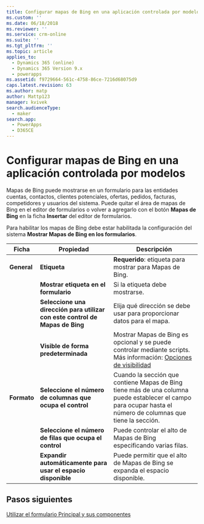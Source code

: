 ```yaml
---
title: Configurar mapas de Bing en una aplicación controlada por modelos con PowerApps | MicrosoftDocs
ms.custom: ''
ms.date: 06/18/2018
ms.reviewer: ''
ms.service: crm-online
ms.suite: ''
ms.tgt_pltfrm: ''
ms.topic: article
applies_to:
  - Dynamics 365 (online)
  - Dynamics 365 Version 9.x
  - powerapps
ms.assetid: f9729664-561c-4758-86ce-7216d68075d9
caps.latest.revision: 63
ms.author: matp
author: Mattp123
manager: kvivek
search.audienceType:
  - maker
search.app:
  - PowerApps
  - D365CE
---
```

# <a name="configure-bing-maps-in-a-model-driven-app"></a>Configurar mapas de Bing en una aplicación controlada por modelos

 Mapas de Bing puede mostrarse en un formulario para las entidades cuentas, contactos, clientes potenciales, ofertas, pedidos, facturas, competidores y usuarios del sistema. Puede quitar el área de mapas de Bing en el editor de formularios o volver a agregarlo con el botón **Mapas de Bing** en la ficha **Insertar** del editor de formularios.  
  
 Para habilitar los mapas de Bing debe estar habilitada la configuración del sistema **Mostrar Mapas de Bing en los formularios**.  
  
|Ficha|Propiedad|Descripción|  
|---------|--------------|-----------------|  
|**General**|**Etiqueta**|**Requerido**: etiqueta para mostrar para Mapas de Bing.|  
||**Mostrar etiqueta en el formulario**|Si la etiqueta debe mostrarse.|  
||**Seleccione una dirección para utilizar con este control de Mapas de Bing**|Elija qué dirección se debe usar para proporcionar datos para el mapa.|  
||**Visible de forma predeterminada**|Mostrar Mapas de Bing es opcional y se puede controlar mediante scripts. Más información: [Opciones de visibilidad](visibility-options-legacy.md)|  
|**Formato**|**Seleccione el número de columnas que ocupa el control**|Cuando la sección que contiene Mapas de Bing tiene más de una columna puede establecer el campo para ocupar hasta el número de columnas que tiene la sección.|  
||**Seleccione el número de filas que ocupa el control**|Puede controlar el alto de Mapas de Bing especificando varias filas.|  
||**Expandir automáticamente para usar el espacio disponible**|Puede permitir que el alto de Mapas de Bing se expanda el espacio disponible.|  

## <a name="next-steps"></a>Pasos siguientes

[Utilizar el formulario Principal y sus componentes](use-main-form-and-components.md)
